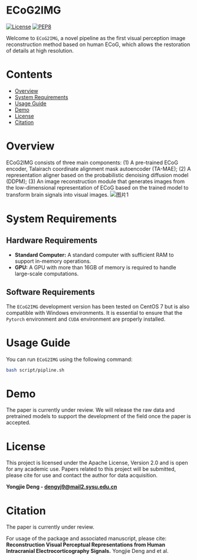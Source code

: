 # ECoG2IMG
[![License](https://img.shields.io/badge/License-Apache%202.0-blue.svg)](https://opensource.org/licenses/Apache-2.0)
[![PEP8](https://img.shields.io/badge/code%20style-pep8-orange.svg)](https://www.python.org/dev/peps/pep-0008/)

Welcome to ``ECoG2IMG``,  a novel pipeline as the first visual perception image reconstruction method based on human ECoG, which allows the restoration of details at high resolution. 


# Contents
- [Overview](#overview)
- [System Requirements](#System-Requirements)
- [Usage Guide](#usage-guide)
- [Demo](#Demo)
- [License](#license)
- [Citation](#Citation)


# Overview
ECoG2IMG consists of three main components:
  (1) A pre-trained ECoG encoder, Talairach coordinate alignment mask autoencoder (TA-MAE);
  (2) A representation aligner based on the probabilistic denoising diffusion model (DDPM);
  (3) An image reconstruction module that generates images from the low-dimensional representation of ECoG based on the trained model to transform brain signals into visual images.
![图片1](https://github.com/user-attachments/assets/0aa1bab1-d012-4c9e-b207-136ea693652c)



# System Requirements

## Hardware Requirements
- **Standard Computer:** A standard computer with sufficient RAM to support in-memory operations.
- **GPU:** A GPU with more than 16GB of memory is required to handle large-scale computations.

## Software Requirements

The ``ECoG2IMG`` development version has been tested on CentOS 7 but is also compatible with Windows environments. It is essential to ensure that the ``Pytorch`` environment and ``CUDA`` environment are properly installed. 


# Usage Guide
   
You can run ``ECoG2IMG`` using the following command:

```bash
bash script/pipline.sh
```


# Demo

The paper is currently under review. We will release the raw data and pretrained models to support the development of the field once the paper is accepted.


# License

This project is licensed under the Apache License, Version 2.0 and is open for any academic use. Papers related to this project will be submitted, please cite for use and contact the author for data acquisition.

**Yongjie Deng - dengyj9@mail2.sysu.edu.cn**



# Citation

The paper is currently under review.

For usage of the package and associated manuscript, please cite:
    **Reconstruction Visual Perceptual Representations from Human Intracranial Electrocorticography Signals.** Yongjie Deng and et al.


